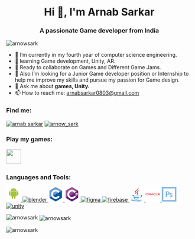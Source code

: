 <h1 align="center">Hi 👋, I'm Arnab Sarkar</h1>
<h3 align="center">A passionate Game developer from India</h3>

<p align="left"> <img src="https://komarev.com/ghpvc/?username=arnowsark&label=Profile%20views&color=0e75b6&style=flat" alt="arnowsark" /> </p>

- 🔭 I’m currently in my fourth year of computer science engineering.
- 🌱 learning Game development, Unity, AR.
- 👯 Ready to collaborate on Games and Different Game Jams.
- 🤔 Also I’m looking for a Junior Game developer position or Internship to help me improve my skills and pursue my passion for Game design.
- 💬 Ask me about **games, Unity.** 
- 📫 How to reach me: arnabsarkar0803@gmail.com

<h3 align="left">Find me:</h3>
<p align="left">
<a href="https://linkedin.com/in/ar05s" target="blank"><img align="center" src="https://raw.githubusercontent.com/rahuldkjain/github-profile-readme-generator/master/src/images/icons/Social/linked-in-alt.svg" alt="arnab sarkar" height="30" width="40" /></a>
<a href="https://instagram.com/arnow_sark" target="blank"><img align="center" src="https://raw.githubusercontent.com/rahuldkjain/github-profile-readme-generator/master/src/images/icons/Social/instagram.svg" alt="arnow_sark" height="30" width="40" /></a>
</p>
<h3 align="left">Play my games:</h3>
<p align="left">
  <a href="https://arnowsark.itch.io/"><img src="https://pbs.twimg.com/profile_images/1212846124945428480/w1htiJ0v_400x400.png" style="width:40px;height:40px;"></a>
</p>

<h3 align="left">Languages and Tools:</h3>
<p align="left"> <a href="https://developer.android.com" target="_blank" rel="noreferrer"> <img src="https://raw.githubusercontent.com/devicons/devicon/master/icons/android/android-original-wordmark.svg" alt="android" width="40" height="40"/> </a> <a href="https://www.blender.org/" target="_blank" rel="noreferrer"> <img src="https://download.blender.org/branding/community/blender_community_badge_white.svg" alt="blender" width="40" height="40"/> </a> <a href="https://www.cprogramming.com/" target="_blank" rel="noreferrer"> <img src="https://raw.githubusercontent.com/devicons/devicon/master/icons/c/c-original.svg" alt="c" width="40" height="40"/> </a> <a href="https://www.w3schools.com/cs/" target="_blank" rel="noreferrer"> <img src="https://raw.githubusercontent.com/devicons/devicon/master/icons/csharp/csharp-original.svg" alt="csharp" width="40" height="40"/> </a> <a href="https://www.figma.com/" target="_blank" rel="noreferrer"> <img src="https://www.vectorlogo.zone/logos/figma/figma-icon.svg" alt="figma" width="40" height="40"/> </a> <a href="https://firebase.google.com/" target="_blank" rel="noreferrer"> <img src="https://www.vectorlogo.zone/logos/firebase/firebase-icon.svg" alt="firebase" width="40" height="40"/> </a> <a href="https://www.java.com" target="_blank" rel="noreferrer"> <img src="https://raw.githubusercontent.com/devicons/devicon/master/icons/java/java-original.svg" alt="java" width="40" height="40"/> </a> <a href="https://www.oracle.com/" target="_blank" rel="noreferrer"> <img src="https://raw.githubusercontent.com/devicons/devicon/master/icons/oracle/oracle-original.svg" alt="oracle" width="40" height="40"/> </a> <a href="https://www.photoshop.com/en" target="_blank" rel="noreferrer"> <img src="https://raw.githubusercontent.com/devicons/devicon/master/icons/photoshop/photoshop-line.svg" alt="photoshop" width="40" height="40"/> </a> <a href="https://unity.com/" target="_blank" rel="noreferrer"> <img src="https://www.vectorlogo.zone/logos/unity3d/unity3d-icon.svg" alt="unity" width="40" height="40"/> </a> </p>

<p><img align="left" src="https://github-readme-stats.vercel.app/api/top-langs?username=arnowsark&show_icons=true&locale=en&layout=compact" alt="arnowsark" /></p>

<p>&nbsp;<img align="center" src="https://github-readme-stats.vercel.app/api?username=arnowsark&show_icons=true&locale=en" alt="arnowsark" /></p>

<p><img align="center" src="https://github-readme-streak-stats.herokuapp.com/?user=arnowsark&" alt="arnowsark" /></p>
